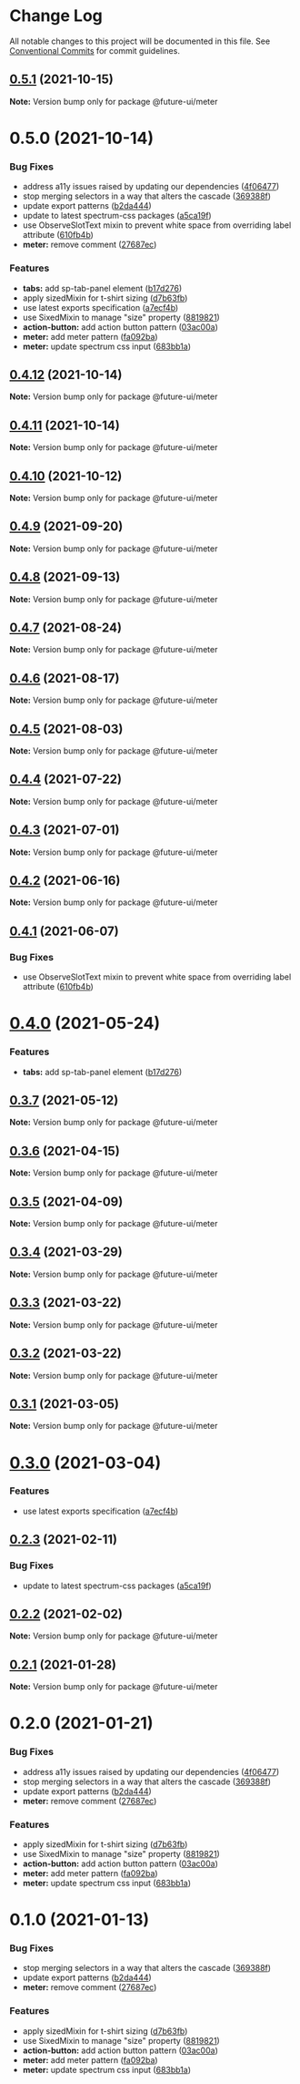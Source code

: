 # Change Log

All notable changes to this project will be documented in this file.
See [Conventional Commits](https://conventionalcommits.org) for commit guidelines.

## [0.5.1](https://github.com/adobe/spectrum-web-components/compare/@future-ui/meter@0.5.0...@future-ui/meter@0.5.1) (2021-10-15)

**Note:** Version bump only for package @future-ui/meter





# 0.5.0 (2021-10-14)


### Bug Fixes

* address a11y issues raised by updating our dependencies ([4f06477](https://github.com/adobe/spectrum-web-components/commit/4f0647782eea7fdd85560e1bcb2f8b892f30bc33))
* stop merging selectors in a way that alters the cascade ([369388f](https://github.com/adobe/spectrum-web-components/commit/369388f8cc147543891087991c569f849ddb9b38))
* update export patterns ([b2da444](https://github.com/adobe/spectrum-web-components/commit/b2da444359b4022ed3f61dedf563b5bacba42103))
* update to latest spectrum-css packages ([a5ca19f](https://github.com/adobe/spectrum-web-components/commit/a5ca19f67d5b3f0951667c4441d4d977bf1e0937))
* use ObserveSlotText mixin to prevent white space from overriding label attribute ([610fb4b](https://github.com/adobe/spectrum-web-components/commit/610fb4b5b392b7e3673c7d46bf8f9f5f79f27ca9))
* **meter:** remove comment ([27687ec](https://github.com/adobe/spectrum-web-components/commit/27687eca42f37cd06f3ae5a18910b632215a5c6a))


### Features

* **tabs:** add sp-tab-panel element ([b17d276](https://github.com/adobe/spectrum-web-components/commit/b17d2765cf415578a31e5fa23515c25ff4c3922d))
* apply sizedMixin for t-shirt sizing ([d7b63fb](https://github.com/adobe/spectrum-web-components/commit/d7b63fb0db06b5a8a412fea8370964f4db9d18ae))
* use latest exports specification ([a7ecf4b](https://github.com/adobe/spectrum-web-components/commit/a7ecf4b6da7996f36a8a89f62cc2384709497008))
* use SixedMixin to manage "size" property ([8819821](https://github.com/adobe/spectrum-web-components/commit/88198212cb495833ed2e7644f95b43dca915318d))
* **action-button:** add action button pattern ([03ac00a](https://github.com/adobe/spectrum-web-components/commit/03ac00a710290e6a78340f206d88385a4f8ae8c2))
* **meter:** add meter pattern ([fa092ba](https://github.com/adobe/spectrum-web-components/commit/fa092ba915a2fe6320cd9bdbe33055a9e41eee87))
* **meter:** update spectrum css input ([683bb1a](https://github.com/adobe/spectrum-web-components/commit/683bb1a769483c50eeceb245730e8efbf2ec7442))





## [0.4.12](https://github.com/adobe/spectrum-web-components/compare/@future-ui/meter@0.4.10...@future-ui/meter@0.4.12) (2021-10-14)

**Note:** Version bump only for package @future-ui/meter

## [0.4.11](https://github.com/adobe/spectrum-web-components/compare/@future-ui/meter@0.4.10...@future-ui/meter@0.4.11) (2021-10-14)

**Note:** Version bump only for package @future-ui/meter

## [0.4.10](https://github.com/adobe/spectrum-web-components/compare/@future-ui/meter@0.4.9...@future-ui/meter@0.4.10) (2021-10-12)

**Note:** Version bump only for package @future-ui/meter

## [0.4.9](https://github.com/adobe/spectrum-web-components/compare/@future-ui/meter@0.4.8...@future-ui/meter@0.4.9) (2021-09-20)

**Note:** Version bump only for package @future-ui/meter

## [0.4.8](https://github.com/adobe/spectrum-web-components/compare/@future-ui/meter@0.4.7...@future-ui/meter@0.4.8) (2021-09-13)

**Note:** Version bump only for package @future-ui/meter

## [0.4.7](https://github.com/adobe/spectrum-web-components/compare/@future-ui/meter@0.4.6...@future-ui/meter@0.4.7) (2021-08-24)

**Note:** Version bump only for package @future-ui/meter

## [0.4.6](https://github.com/adobe/spectrum-web-components/compare/@future-ui/meter@0.4.5...@future-ui/meter@0.4.6) (2021-08-17)

**Note:** Version bump only for package @future-ui/meter

## [0.4.5](https://github.com/adobe/spectrum-web-components/compare/@future-ui/meter@0.4.4...@future-ui/meter@0.4.5) (2021-08-03)

**Note:** Version bump only for package @future-ui/meter

## [0.4.4](https://github.com/adobe/spectrum-web-components/compare/@future-ui/meter@0.4.3...@future-ui/meter@0.4.4) (2021-07-22)

**Note:** Version bump only for package @future-ui/meter

## [0.4.3](https://github.com/adobe/spectrum-web-components/compare/@future-ui/meter@0.4.2...@future-ui/meter@0.4.3) (2021-07-01)

**Note:** Version bump only for package @future-ui/meter

## [0.4.2](https://github.com/adobe/spectrum-web-components/compare/@future-ui/meter@0.4.1...@future-ui/meter@0.4.2) (2021-06-16)

**Note:** Version bump only for package @future-ui/meter

## [0.4.1](https://github.com/adobe/spectrum-web-components/compare/@future-ui/meter@0.4.0...@future-ui/meter@0.4.1) (2021-06-07)

### Bug Fixes

-   use ObserveSlotText mixin to prevent white space from overriding label attribute ([610fb4b](https://github.com/adobe/spectrum-web-components/commit/610fb4b5b392b7e3673c7d46bf8f9f5f79f27ca9))

# [0.4.0](https://github.com/adobe/spectrum-web-components/compare/@future-ui/meter@0.3.7...@future-ui/meter@0.4.0) (2021-05-24)

### Features

-   **tabs:** add sp-tab-panel element ([b17d276](https://github.com/adobe/spectrum-web-components/commit/b17d2765cf415578a31e5fa23515c25ff4c3922d))

## [0.3.7](https://github.com/adobe/spectrum-web-components/compare/@future-ui/meter@0.3.6...@future-ui/meter@0.3.7) (2021-05-12)

**Note:** Version bump only for package @future-ui/meter

## [0.3.6](https://github.com/adobe/spectrum-web-components/compare/@future-ui/meter@0.3.5...@future-ui/meter@0.3.6) (2021-04-15)

**Note:** Version bump only for package @future-ui/meter

## [0.3.5](https://github.com/adobe/spectrum-web-components/compare/@future-ui/meter@0.3.4...@future-ui/meter@0.3.5) (2021-04-09)

**Note:** Version bump only for package @future-ui/meter

## [0.3.4](https://github.com/adobe/spectrum-web-components/compare/@future-ui/meter@0.3.3...@future-ui/meter@0.3.4) (2021-03-29)

**Note:** Version bump only for package @future-ui/meter

## [0.3.3](https://github.com/adobe/spectrum-web-components/compare/@future-ui/meter@0.3.2...@future-ui/meter@0.3.3) (2021-03-22)

**Note:** Version bump only for package @future-ui/meter

## [0.3.2](https://github.com/adobe/spectrum-web-components/compare/@future-ui/meter@0.3.1...@future-ui/meter@0.3.2) (2021-03-22)

**Note:** Version bump only for package @future-ui/meter

## [0.3.1](https://github.com/adobe/spectrum-web-components/compare/@future-ui/meter@0.3.0...@future-ui/meter@0.3.1) (2021-03-05)

**Note:** Version bump only for package @future-ui/meter

# [0.3.0](https://github.com/adobe/spectrum-web-components/compare/@future-ui/meter@0.2.3...@future-ui/meter@0.3.0) (2021-03-04)

### Features

-   use latest exports specification ([a7ecf4b](https://github.com/adobe/spectrum-web-components/commit/a7ecf4b6da7996f36a8a89f62cc2384709497008))

## [0.2.3](https://github.com/adobe/spectrum-web-components/compare/@future-ui/meter@0.2.2...@future-ui/meter@0.2.3) (2021-02-11)

### Bug Fixes

-   update to latest spectrum-css packages ([a5ca19f](https://github.com/adobe/spectrum-web-components/commit/a5ca19f67d5b3f0951667c4441d4d977bf1e0937))

## [0.2.2](https://github.com/adobe/spectrum-web-components/compare/@future-ui/meter@0.2.1...@future-ui/meter@0.2.2) (2021-02-02)

**Note:** Version bump only for package @future-ui/meter

## [0.2.1](https://github.com/adobe/spectrum-web-components/compare/@future-ui/meter@0.2.0...@future-ui/meter@0.2.1) (2021-01-28)

**Note:** Version bump only for package @future-ui/meter

# 0.2.0 (2021-01-21)

### Bug Fixes

-   address a11y issues raised by updating our dependencies ([4f06477](https://github.com/adobe/spectrum-web-components/commit/4f0647782eea7fdd85560e1bcb2f8b892f30bc33))
-   stop merging selectors in a way that alters the cascade ([369388f](https://github.com/adobe/spectrum-web-components/commit/369388f8cc147543891087991c569f849ddb9b38))
-   update export patterns ([b2da444](https://github.com/adobe/spectrum-web-components/commit/b2da444359b4022ed3f61dedf563b5bacba42103))
-   **meter:** remove comment ([27687ec](https://github.com/adobe/spectrum-web-components/commit/27687eca42f37cd06f3ae5a18910b632215a5c6a))

### Features

-   apply sizedMixin for t-shirt sizing ([d7b63fb](https://github.com/adobe/spectrum-web-components/commit/d7b63fb0db06b5a8a412fea8370964f4db9d18ae))
-   use SixedMixin to manage "size" property ([8819821](https://github.com/adobe/spectrum-web-components/commit/88198212cb495833ed2e7644f95b43dca915318d))
-   **action-button:** add action button pattern ([03ac00a](https://github.com/adobe/spectrum-web-components/commit/03ac00a710290e6a78340f206d88385a4f8ae8c2))
-   **meter:** add meter pattern ([fa092ba](https://github.com/adobe/spectrum-web-components/commit/fa092ba915a2fe6320cd9bdbe33055a9e41eee87))
-   **meter:** update spectrum css input ([683bb1a](https://github.com/adobe/spectrum-web-components/commit/683bb1a769483c50eeceb245730e8efbf2ec7442))

# 0.1.0 (2021-01-13)

### Bug Fixes

-   stop merging selectors in a way that alters the cascade ([369388f](https://github.com/adobe/spectrum-web-components/commit/369388f8cc147543891087991c569f849ddb9b38))
-   update export patterns ([b2da444](https://github.com/adobe/spectrum-web-components/commit/b2da444359b4022ed3f61dedf563b5bacba42103))
-   **meter:** remove comment ([27687ec](https://github.com/adobe/spectrum-web-components/commit/27687eca42f37cd06f3ae5a18910b632215a5c6a))

### Features

-   apply sizedMixin for t-shirt sizing ([d7b63fb](https://github.com/adobe/spectrum-web-components/commit/d7b63fb0db06b5a8a412fea8370964f4db9d18ae))
-   use SixedMixin to manage "size" property ([8819821](https://github.com/adobe/spectrum-web-components/commit/88198212cb495833ed2e7644f95b43dca915318d))
-   **action-button:** add action button pattern ([03ac00a](https://github.com/adobe/spectrum-web-components/commit/03ac00a710290e6a78340f206d88385a4f8ae8c2))
-   **meter:** add meter pattern ([fa092ba](https://github.com/adobe/spectrum-web-components/commit/fa092ba915a2fe6320cd9bdbe33055a9e41eee87))
-   **meter:** update spectrum css input ([683bb1a](https://github.com/adobe/spectrum-web-components/commit/683bb1a769483c50eeceb245730e8efbf2ec7442))
